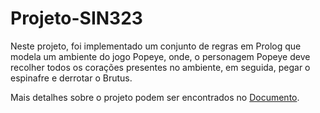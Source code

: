 # Projeto-SIN323

Neste projeto, foi implementado um conjunto de regras em Prolog que modela um ambiente do jogo Popeye, onde, o personagem Popeye deve recolher todos os corações presentes no ambiente, em seguida, pegar o espinafre e derrotar o Brutus.

Mais detalhes sobre o projeto podem ser encontrados no [Documento](https://github.com/HenriqueAFPaiva/Projeto-SIN323/blob/main/Documento.pdf).

